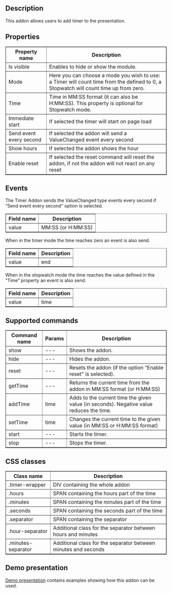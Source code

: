 ## Description
This addon allows users to add timer to the presentation.

## Properties

<table border='1'>
    <tr>
        <th>Property name</th>
        <th>Description</th>
    </tr>
    <tr>
        <td>Is visible</td>
        <td>Enables to hide or show the module.</td>
    </tr>
    <tr>
        <td>Mode</td>
        <td>Here you can choose a mode you wish to use: a Timer will count time from the defined to 0, a Stopwatch will count time up from zero.</td>
    </tr>
    <tr>
        <td>Time</td>
        <td>Time in MM:SS format (it can also be H:MM:SS). This property is optional for Stopwatch mode.</td>
    </tr>
    <tr>
        <td>Immediate start</td>
        <td>If selected the timer will start on page load</td>
    </tr>
    <tr>
        <td>Send event every second</td>
        <td>If selected the addon will send a ValueChanged event every second</td>
    </tr>
    <tr>
        <td>Show hours</td>
        <td>If selected the addon shows the hour</td>
    </tr>
    <tr>
        <td>Enable reset</td>
        <td>If selected the reset command will reset the addon, if not the addon will not react on any reset</td>
    </tr>
</table>

## Events
The Timer Addon sends the ValueChanged type events every second if “Send event every second” option is selected.

<table border='1'>
    <tr>
        <th>Field name</th>
        <th>Description</th>
    </tr>
    <tr>
        <td>value</td>
        <td>MM:SS (or H:MM:SS)</td>
    </tr>
</table>

When in the timer mode the time reaches zero an event is also send.

<table border='1'>
    <tr>
        <th>Field name</th>
        <th>Description</th>
    </tr>
    <tr>
        <td>value</td>
        <td>end</td>
    </tr>
</table>

When in the stopwatch mode the time reaches the value defined in the “Time” property an event is also send.

<table border='1'>
    <tr>
        <th>Field name</th>
        <th>Description</th>
    </tr>
    <tr>
        <td>value</td>
        <td>time</td>
    </tr>
</table>

## Supported commands

<table border='1'>
    <tr>
        <th>Command name</th>
        <th>Params</th> 
        <th>Description</th> 
    </tr>
    <tr>
        <td>show</td>
        <td>---</td>
        <td>Shows the addon.</td>
    </tr>
    <tr>
        <td>hide</td>
        <td>---</td>
        <td>Hides the addon.</td>
    </tr>
    <tr>
        <td>reset</td>
        <td>---</td>
        <td>Resets the addon (if the option “Enable reset” is selected).</td>
    </tr>
    <tr>
        <td>getTime</td>
        <td>---</td>
        <td>Returns the current time from the addon in MM:SS format (or H:MM:SS)</td>
    </tr>
    <tr>
        <td>addTime</td>
        <td>time</td>
        <td>Adds to the current time the given value (in seconds). Negative value reduces the time.</td>
    </tr>
    <tr>
        <td>setTime</td>
        <td>time</td>
        <td>Changes the current time to the given value (in MM:SS or H:MM:SS format)</td>
    </tr>
    <tr>
        <td>start</td>
        <td>---</td>
        <td>Starts the timer.</td>
    </tr>
    <tr>
        <td>stop</td>
        <td>---</td>
        <td>Stops the timer.</td>
    </tr>
</table>

## CSS classes

<table border='1'>
    <tr>
        <th>Class name</th>
        <th>Description</th>
    </tr>
    <tr>
        <td>.timer-wrapper</td>
        <td>DIV containing the whole addon</td>
    </tr>
    <tr>
        <td>.hours</td>
        <td>SPAN containing the hours part of the time</td>
    </tr>
    <tr>
        <td>.minutes</td>
        <td>SPAN containing the minutes part of the time</td>
    </tr>
    <tr>
        <td>.seconds</td>
        <td>SPAN containing the seconds part of the time</td>
    </tr>
    <tr>
        <td>.separator</td>
        <td>SPAN containing the separator</td>
    </tr>
    <tr>
        <td>.hour-separator</td>
        <td>Additional class for the separator between hours and minutes</td>
    </tr>
    <tr>
        <td>.minutes-separator</td>
        <td>Additional class for the separator between minutes and seconds</td>
    </tr>
</table>
 
## Demo presentation

[Demo presentation](/embed/6565715507937280 "Demo presentation") contains examples showing how this addon can be used.      